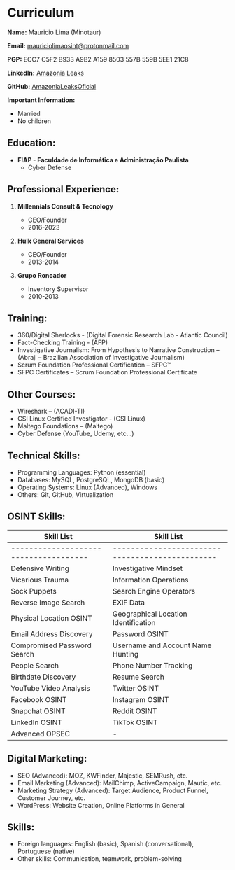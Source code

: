 # Curriculum

**Name:**
Mauricio Lima (Minotaur)

**Email:**
mauriciolimaosint@protonmail.com

**PGP:**
ECC7 C5F2 B933 A9B2 A159 8503 557B 559B 5EE1 21C8

**LinkedIn:**
[Amazonia Leaks](https://www.linkedin.com/in/amazonia-leaks/)

**GitHub:**
[AmazoniaLeaksOficial](https://github.com/AmazoniaLeaksOficial)

**Important Information:**<br>
  - Married<br>
  - No children

## Education:
- **FIAP - Faculdade de Informática e Administração Paulista**
  - Cyber Defense

## Professional Experience:

1. **Millennials Consult & Tecnology**
   - CEO/Founder
   - 2016-2023

2. **Hulk General Services**
   - CEO/Founder
   - 2013-2014

3. **Grupo Roncador**
   - Inventory Supervisor
   - 2010-2013

## Training:

- 360/Digital Sherlocks - (Digital Forensic Research Lab - Atlantic Council)
- Fact-Checking Training - (AFP)
- Investigative Journalism: From Hypothesis to Narrative Construction – (Abraji – Brazilian Association of Investigative Journalism)
- Scrum Foundation Professional Certification – SFPC™
- SFPC Certificates – Scrum Foundation Professional Certificate

## Other Courses:
- Wireshark – (ACADI-TI)
- CSI Linux Certified Investigator - (CSI Linux)
- Maltego Foundations – (Maltego)
- Cyber Defense (YouTube, Udemy, etc...)

## Technical Skills:
- Programming Languages: Python (essential)
- Databases: MySQL, PostgreSQL, MongoDB (basic)
- Operating Systems: Linux (Advanced), Windows
- Others: Git, GitHub, Virtualization

## OSINT Skills:
|    Skill List                |  Skill List                                    |
|-------------------------------------|-----------------------------------------------|
|-------------------------------------|-----------------------------------------------|
| Defensive Writing                   | Investigative Mindset                         |
| Vicarious Trauma                    | Information Operations                        |
| Sock Puppets                        | Search Engine Operators                       |
| Reverse Image Search                | EXIF Data                                     |
| Physical Location OSINT             | Geographical Location Identification          |
| Email Address Discovery             | Password OSINT                                |
| Compromised Password Search         | Username and Account Name Hunting             |
| People Search                       |Phone Number Tracking                          |
| Birthdate Discovery                 | Resume Search                                |
| YouTube Video Analysis              | Twitter OSINT                                 |
| Facebook OSINT                      | Instagram OSINT                               |
| Snapchat OSINT                      |Reddit OSINT                                   |
| LinkedIn OSINT                      | TikTok OSINT                                  |
| Advanced OPSEC                      | -                                            |

## Digital Marketing:
- SEO (Advanced): MOZ, KWFinder, Majestic, SEMRush, etc.
- Email Marketing (Advanced): MailChimp, ActiveCampaign, Mautic, etc.
- Marketing Strategy (Advanced): Target Audience, Product Funnel, Customer Journey, etc.
- WordPress: Website Creation, Online Platforms in General

## Skills:
- Foreign languages: English (basic), Spanish (conversational), Portuguese (native)
- Other skills: Communication, teamwork, problem-solving
